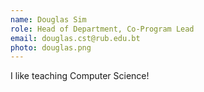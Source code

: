```yaml
---
name: Douglas Sim
role: Head of Department, Co-Program Lead
email: douglas.cst@rub.edu.bt
photo: douglas.png
---
```


I like teaching Computer Science!
